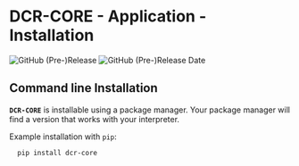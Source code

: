 # DCR-CORE - Application - Installation

![GitHub (Pre-)Release](https://img.shields.io/github/v/release/KonnexionsGmbH/dcr-core?include_prereleases)
![GitHub (Pre-)Release Date](https://img.shields.io/github/release-date-pre/KonnexionsGmbh/dcr-core)

## Command line Installation

**`DCR-CORE`** is installable using a package manager. 
Your package manager will find a version that works with your interpreter. 

Example installation with `pip`:

      pip install dcr-core
